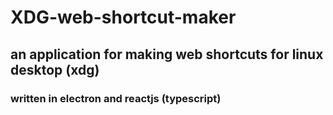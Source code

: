 # XDG-web-shortcut-maker

## an application for making web shortcuts for linux desktop (xdg)

### written in electron and reactjs (typescript)
